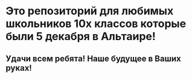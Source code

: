 # Это репозиторий для любимых школьников 10х классов которые были 5 декабря в Альтаире!
## Удачи всем ребята! Наше будущее в Ваших руках!
